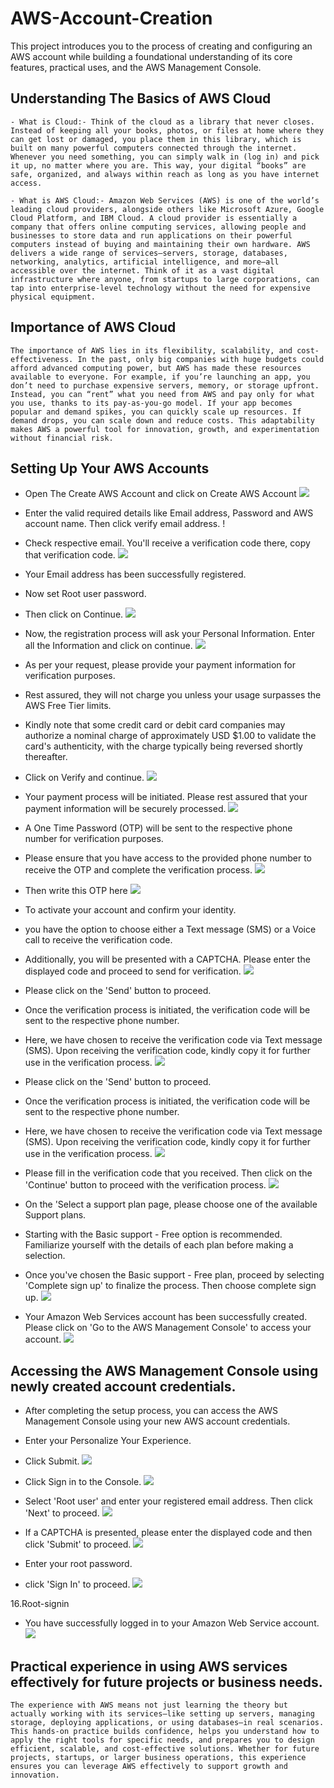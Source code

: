 # AWS-Account-Creation
This project introduces you to the process of creating and configuring an AWS account while building a foundational understanding of its core features, practical uses, and the AWS Management Console.

## Understanding The Basics of AWS Cloud
```
- What is Cloud:- Think of the cloud as a library that never closes. Instead of keeping all your books, photos, or files at home where they can get lost or damaged, you place them in this library, which is built on many powerful computers connected through the internet. Whenever you need something, you can simply walk in (log in) and pick it up, no matter where you are. This way, your digital “books” are safe, organized, and always within reach as long as you have internet access.

- What is AWS Cloud:- Amazon Web Services (AWS) is one of the world’s leading cloud providers, alongside others like Microsoft Azure, Google Cloud Platform, and IBM Cloud. A cloud provider is essentially a company that offers online computing services, allowing people and businesses to store data and run applications on their powerful computers instead of buying and maintaining their own hardware. AWS delivers a wide range of services—servers, storage, databases, networking, analytics, artificial intelligence, and more—all accessible over the internet. Think of it as a vast digital infrastructure where anyone, from startups to large corporations, can tap into enterprise-level technology without the need for expensive physical equipment.
```
## Importance of AWS Cloud 
```
The importance of AWS lies in its flexibility, scalability, and cost-effectiveness. In the past, only big companies with huge budgets could afford advanced computing power, but AWS has made these resources available to everyone. For example, if you’re launching an app, you don’t need to purchase expensive servers, memory, or storage upfront. Instead, you can “rent” what you need from AWS and pay only for what you use, thanks to its pay-as-you-go model. If your app becomes popular and demand spikes, you can quickly scale up resources. If demand drops, you can scale down and reduce costs. This adaptability makes AWS a powerful tool for innovation, growth, and experimentation without financial risk.
```
## Setting Up Your AWS Accounts 

- Open The Create AWS Account and click on Create AWS Account
![](./img/1.create.png)

- Enter the valid required details like Email address, Password and AWS account name.
Then click verify email address.
! [](./img/2.create.png)

- Check respective email.
You'll receive a verification code there, copy that verification code.
![](./img/3.verify.png)

- Your Email address has been successfully registered.
- Now set Root user password.
- Then click on Continue.
![](./img/4.successful%20.png)

- Now, the registration process will ask your Personal Information.
Enter all the Information and click on continue.
![](./img/5.info.png)

- As per your request, please provide your payment information for verification purposes.
- Rest assured, they will not charge you unless your usage surpasses the AWS Free Tier limits.
- Kindly note that some credit card or debit card companies may authorize a nominal charge of approximately USD $1.00 to validate the card's authenticity, with the charge typically being reversed shortly thereafter. 
- Click on Verify and continue.
![](./img/IMG_0569.jpg)

- Your payment process will be initiated. Please rest assured that your payment information will be securely processed.
![](./img/7.process.png)

- A One Time Password (OTP) will be sent to the respective phone number for verification purposes.
- Please ensure that you have access to the provided phone number to receive the OTP and complete the verification process.
![](./img/8.otp.png)

- Then write this OTP here
  ![](./img/8.otp-submit.png)

- To activate your account and confirm your identity.
- you have the option to choose either a Text message (SMS) or a Voice call to receive the verification code.
- Additionally, you will be presented with a CAPTCHA. Please enter the displayed code and proceed to send for verification.
![](./img/8.Verify-identity%20.png)

- Please click on the 'Send' button to proceed.  
- Once the verification process is initiated, the verification code will be sent to the respective phone number.
 - Here, we have chosen to receive the verification code via Text message (SMS). Upon receiving the verification code, kindly copy it for further use in the verification process.
![](./img/8.number-verification%20.png)

- Please click on the 'Send' button to proceed. 
- Once the verification process is initiated, the verification code will be sent to the respective phone number.
- Here, we have chosen to receive the verification code via Text message (SMS). Upon receiving the verification code, kindly copy it for further use in the verification process.
![](./img/8.AWS-CODE.png)

- Please fill in the verification code that you received.
Then click on the 'Continue' button to proceed with the verification process.
![](./img/9.process.png)

- On the 'Select a support plan page, please choose one of the available Support plans.
- Starting with the Basic support - Free option is recommended. Familiarize yourself with the details of each plan before making a selection.
- Once you've chosen the Basic support - Free plan, proceed by selecting 'Complete sign up' to finalize the process. Then choose complete sign up.
![](./img/10.complete.png)

- Your Amazon Web Services account has been successfully created.
Please click on 'Go to the AWS Management Console' to access your account.
![](./img/11.management-console.png)

## Accessing the AWS Management Console using newly created account credentials.

- After completing the setup process, you can access the AWS Management Console using your new AWS account credentials.
- Enter your Personalize Your Experience.
- Click Submit.
![](./img/12.welcome-page%20.png)

- Click Sign in to the Console.
![](./img/13.signin.png)

- Select 'Root user' and enter your registered email address.
Then click 'Next' to proceed.
![](./img/14.root-user.png)

- If a CAPTCHA is presented, please enter the displayed code and then click 'Submit' to proceed.
![](./img/15.Captcha.png)

- Enter your root password.
- click 'Sign In' to proceed.
![](./img/16.root-signin.png)

16.Root-signin

- You have successfully logged in to your Amazon Web Service account.
  ![](./img/17.console-home.png)

## Practical experience in using AWS services effectively for future projects or business needs.
```
The experience with AWS means not just learning the theory but actually working with its services—like setting up servers, managing storage, deploying applications, or using databases—in real scenarios. This hands-on practice builds confidence, helps you understand how to apply the right tools for specific needs, and prepares you to design efficient, scalable, and cost-effective solutions. Whether for future projects, startups, or larger business operations, this experience ensures you can leverage AWS effectively to support growth and innovation.
```


